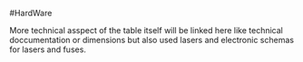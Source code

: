 #HardWare

More technical asspect of the table itself will be linked here like technical
doccumentation or dimensions but also used lasers and electronic schemas for
lasers and fuses.
